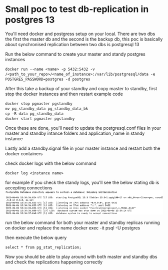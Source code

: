 # Small poc to test db-replication in postgres 13 

You'll need docker and postgress setup on your local.
There are two dbs the first the master db and the second is the backup db, this poc is basically about synchronised replication between two dbs is postgresql 13

Run the below command to create your master and standy postgres instances

```
docker run --name <name> -p 5432:5432 -v /<path_to_your_repo>/<name_of_instance>:/var/lib/postgresql/data -e POSTGRES_PASSWORD=postgres -d postgres
```

After this take a backup of your standby and copy master to standby, first stop the docker instances and then restart
example code
```
docker stop pgmaster pgstandby
mv pg_standby_data pg_standby_data_bk
cp -R data pg_standby_data
docker start pgmaster pgstandby
```

Once these are done, you'll need to update the postgresql.conf files in your master and standby intance folders and application_name in standy instance

Lastly add a standby.signal file in your master instance and restart both the docker containers

check docker logs with the below command
```
docker log <instance name>
```
for example if you check the standy logs, you'll see the below stating db is accepting connections
![Sample Image](assets/sample_ss.png)




run the below command for both your master and standby replicas running on docker and replace the name
docker exec -it <name> psql -U postgres

then execute the below query 
```
select * from pg_stat_replication;
```

Now you should be able to play around with both master and standby dbs and check the replications happening correctly
